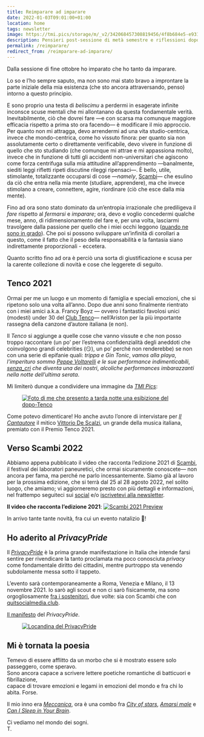 ```yaml
---
title: Reimparare ad imparare
date: 2022-01-03T09:01:00+01:00
location: home
tags: newsletter
image: https://tmi.pics/storage/m/_v2/342068457308819456/4f8b684e5-e9314a/2GjhlTT1t2k1/sDzlizfWP5KrvOaFrtZtL9dSDalGc3Hhq2ntKQuh.jpg
description: Pensieri post-sessione di metà semestre e riflessioni dopo la Rassegna del Premio Tenco 2022
permalink: /reimparare/
redirect_from: /reimparare-ad-imparare/
---
```

Dalla sessione di fine ottobre ho imparato che ho tanto da imparare.

Lo so e l’ho sempre saputo, ma non sono mai stato bravo a improntare la parte iniziale della mia esistenza (che sto ancora attraversando, penso) intorno a questo principio.

E sono proprio una testa di *beliscimu* a perdermi in esagerate infinite inconsce scuse mentali che mi allontanano da questa fondamentale verità. Inevitabilmente, ciò che dovrei fare —e con scarsa ma comunque maggiore efficacia rispetto a prima sto ora facendo— è modificare il mio approccio. Per quanto non mi attragga, devo arrendermi ad una vita studio-centrica, invece che mondo-centrica, come ho vissuto finora: per quanto sia non assolutamente certo o direttamente verificabile, devo vivere in funzione di quello che sto studiando (che comunque mi attrae e mi appassiona molto), invece che in funzione di tutti gli accidenti non-universitari che agiscono come forza centrifuga sulla mia attitudine all’apprendimento —banalmente, siediti leggi rifletti ripeti discutine rileggi ripensaci—. È bello, utile, stimolante, totalizzante occuparsi di cose —*namely*, [Scambi](https://scambi.org 'Scambi Festival')— che esulino da ciò che entra nella mia mente (studiare, apprendere), ma che invece stimolano a creare, connettere, agire, riordinare (ciò che esce dalla mia mente).

Fino ad ora sono stato dominato da un’entropia irrazionale che prediligeva il *fare* rispetto al *fermarsi* e *imparare*; ora, devo e voglio concedermi qualche mese, anno, di ridimensionamento del fare e, per una volta, lasciarmi travolgere dalla passione per quello che i miei occhi leggono ([quando ne sono in grado](https://tommi.space/non-so-più-leggere 'Non so più leggere - tommi.space')). Che poi si possono sviluppare un’infinità di corollari a questo, come il fatto che il peso della responsabilità e la fantasia siano indirettamente proporzionali - eccetera.

Quanto scritto fino ad ora è perciò una sorta di giustificazione e scusa per la carente collezione di novità e cose che leggerete di seguito.

## Tenco 2021

Ormai per me un luogo e un momento di famiglia e speciali emozioni, che si ripetono solo una volta all’anno. Dopo due anni sono finalmente rientrato con i miei amici a.k.a. Francy Boyz — ovvero i fantastici favolosi unici (modesti) under 30 del [Club Tenco](https://clubtenco.it 'Sito web del Club Tenco')— nell’Ariston per la più importante rassegna della canzone d’autore italiana (e non).

Il *Tenco* si aggiunge a quelle cose che vanno vissute e che non posso troppo raccontare (un po’ per l’estrema confidenzialità degli aneddoti che coinvolgono grandi celebrities (😏), un po’ perché non renderebbe) se non con una serie di epifanie quali: *trippa e Gin Tonic*, <cite>vamos alla playa</cite>, *l’imperituro sommo [Peppe Voltarelli](https://it.wikipedia.org/wiki/Peppe_Voltarelli 'Peppe Voltarelli su Wikipedia') e le sue performance indimenticabili*, *[senza_cri](https://www.instagram.com/senza_cri 'senza_cri su Instagram') che diventa una dei nostri*, *alcoliche performances imbarazzanti nella notte dell’ultima serata*.

Mi limiterò dunque a condividere una immagine da [*TMI Pics*](https://tmi.pics 'TMI Pics'):

<a href='https://tmi.pics/p/tommi/364002011270435929' title='Vedi su TMI Pics'>
  <figure>
    <img src='https://tmi.pics/storage/m/_v2/342068457308819456/4f8b684e5-e9314a/2GjhlTT1t2k1/sDzlizfWP5KrvOaFrtZtL9dSDalGc3Hhq2ntKQuh.jpg' alt='Foto di me che presento a tarda notte una esibizione del dopo-Tenco'>
  </figure>
</a>

Come potevo dimenticare! Ho anche avuto l’onore di intervistare per [*Il Cantautore*](https://clubtenco.it/il-cantautore '“Il Cantautore„ sul sito del Club Tenco') il mitico [Vittorio De Scalzi](https://it.wikipedia.org/wiki/Vittorio_De_Scalzi 'Vittorio De Scalzi su Wikipedia'), un grande della musica italiana, premiato con il Premio Tenco 2021.

## Verso Scambi 2022

Abbiamo appena pubblicato il video che racconta l’edizione 2021 di [Scambi](https://scambi.org 'Scambi Festival'), il festival dei laboratori paneuretici, che ormai sicuramente conoscete— non ancora per fama, ma perché ne parlo incessantemente. Siamo già al lavoro per la prossima edizione, che si terrà dal 25 al 28 agosto 2022, nel solito luogo, che amiamo; vi aggiorneremo presto con più dettagli e informazioni, nel frattempo seguiteci sui [social](https://instagram.com/scambifestival 'Scambi Festival su Instagram') e/o [iscrivetevi alla newsletter](https://epistulae.scambi.org 'Scambi Epistolari').

**Il video che racconta l’edizione 2021**:
[![Scambi 2021 Preview](https://buttondown.s3.amazonaws.com/images/c91c0d89-e0b7-4096-9673-e5128d68c60c.jpg)](https://www.instagram.com/tv/CWIqT69A4k8)

In arrivo tante tante novità, fra cui un evento natalizio 👀!

## Ho aderito al *PrivacyPride*

Il [*PrivacyPride*](https://privacypride.org 'PrivacyPride') è la prima grande manifestazione in Italia che intende farsi sentire per rivendicare la tanto proclamata ma poco conosciuta *privacy* come fondamentale diritto dei cittadini, mentre purtroppo sta venendo subdolamente messa sotto il tappeto.

L’evento sarà contemporaneamente a Roma, Venezia e Milano, il 13 novembre 2021. Io sarò agli scout e non ci sarò fisicamente, ma sono orgogliosamente [fra i sostenitori](https://privacypride.org/#sostenitori 'Lista dei sostenotori del PrivacyPride'), due volte: sia con Scambi che con [quitsocialmedia.club](https://quitsocialmedia.club/it/home 'Quit Social Media').

[Il manifesto](https://privacypride.org/manifesto/ 'Manifesto del PrivacyPride') del *PrivacyPride*.

<a href='https://privacypride.org' title='vai al sito del PrivacyPride'>
  <figure>
    <img src='https://quitsocialmediaclub/images/privacypride.png' alt='Locandina del PrivacyPride'>
  </figure>
</a>

## Mi è tornata la poesia

Temevo di essere afflitto da un morbo che si è mostrato essere solo passeggero, come speravo.  
Sono ancora capace a scrivere lettere poetiche romantiche di batticuori e fibrillazione,  
capace di trovare emozioni e legami in emozioni del mondo e fra chi lo abita. Forse.

Il mio inno era <cite>[Meccanica](https://youtu.be/93EfFwQ9qzo '“Meccanica„ su youTube')</cite>, ora è una combo fra <cite>[City of stars](https://en.wikipedia.org/wiki/City_of_Stars '“City of Stars„ su Wikipedia')</cite>, <cite>[Amarsi male](https://youtu.be/CAL58RPoeso '“Amarsi male„ official video')</cite> e <cite>[Can I Sleep in Your Brain](https://youtu.be/sFMHcTjGOdI '“Can I Sleep in Your Brain”, by Ezra Furman')</cite>.

Ci vediamo nel mondo dei sogni.  
T.